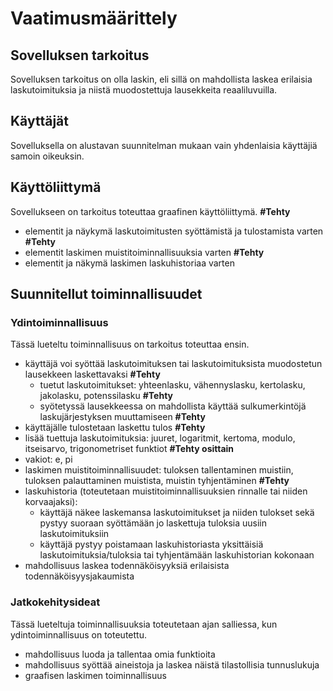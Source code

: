 # Vaatimusmäärittely

## Sovelluksen tarkoitus

Sovelluksen tarkoitus on olla laskin, eli sillä  on mahdollista laskea erilaisia laskutoimituksia ja niistä muodostettuja lausekkeita reaaliluvuilla.

## Käyttäjät

Sovelluksella on alustavan suunnitelman mukaan vain yhdenlaisia käyttäjiä samoin oikeuksin.

## Käyttöliittymä

Sovellukseen on tarkoitus toteuttaa graafinen käyttöliittymä. **#Tehty**
  
  - elementit ja näykymä laskutoimitusten syöttämistä ja tulostamista varten **#Tehty**
  - elementit laskimen muistitoiminnallisuuksia varten **#Tehty**
  - elementit ja näkymä laskimen laskuhistoriaa varten

## Suunnitellut toiminnallisuudet

### Ydintoiminnallisuus

Tässä lueteltu toiminnallisuus on tarkoitus toteuttaa ensin.

- käyttäjä voi syöttää laskutoimituksen tai laskutoimituksista muodostetun lausekkeen laskettavaksi **#Tehty**
  - tuetut laskutoimitukset: yhteenlasku, vähennyslasku, kertolasku, jakolasku, potenssilasku **#Tehty**
  - syötetyssä lausekkeessa on mahdollista käyttää sulkumerkintöjä laskujärjestyksen muuttamiseen **#Tehty**
- käyttäjälle tulostetaan laskettu tulos **#Tehty**
- lisää tuettuja laskutoimituksia: juuret, logaritmit, kertoma, modulo, itseisarvo, trigonometriset funktiot **#Tehty osittain**
- vakiot: e, pi
- laskimen muistitoiminnallisuudet: tuloksen tallentaminen muistiin, tuloksen palauttaminen muistista, muistin tyhjentäminen **#Tehty**
- laskuhistoria (toteutetaan muistitoiminnallisuuksien rinnalle tai niiden korvaajaksi):
  - käyttäjä näkee laskemansa laskutoimitukset ja niiden tulokset sekä pystyy suoraan syöttämään jo laskettuja tuloksia uusiin laskutoimituksiin
  - käyttäjä pystyy poistamaan laskuhistoriasta yksittäisiä laskutoimituksia/tuloksia tai tyhjentämään laskuhistorian kokonaan
- mahdollisuus laskea todennäköisyyksiä erilaisista todennäköisyysjakaumista

### Jatkokehitysideat

Tässä lueteltuja toiminnallisuuksia toteutetaan ajan salliessa, kun ydintoiminnallisuus on toteutettu.

- mahdollisuus luoda ja tallentaa omia funktioita
- mahdollisuus syöttää aineistoja ja laskea näistä tilastollisia tunnuslukuja
- graafisen laskimen toiminnallisuus
